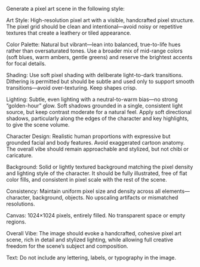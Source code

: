 Generate a pixel art scene in the following style:

Art Style: High-resolution pixel art with a visible, handcrafted pixel structure. The pixel grid should be clean and intentional—avoid noisy or repetitive textures that create a leathery or tiled appearance.

Color Palette: Natural but vibrant—lean into balanced, true-to-life hues rather than oversaturated tones. Use a broader mix of mid-range colors (soft blues, warm ambers, gentle greens) and reserve the brightest accents for focal details.

Shading: Use soft pixel shading with deliberate light-to-dark transitions. Dithering is permitted but should be subtle and used only to support smooth transitions—avoid over-texturing. Keep shapes crisp.

Lighting: Subtle, even lighting with a neutral-to-warm bias—no strong “golden-hour” glow. Soft shadows grounded in a single, consistent light source, but keep contrast moderate for a natural feel.
Apply soft directional shadows, particularly along the edges of the character and key highlights, to give the scene volume.

Character Design: Realistic human proportions with expressive but grounded facial and body features. Avoid exaggerated cartoon anatomy. The overall vibe should remain approachable and stylized, but not chibi or caricature.

Background: Solid or lightly textured background matching the pixel density and lighting style of the character. It should be fully illustrated, free of flat color fills, and consistent in pixel scale with the rest of the scene.

Consistency: Maintain uniform pixel size and density across all elements—character, background, objects. No upscaling artifacts or mismatched resolutions.

Canvas: 1024×1024 pixels, entirely filled. No transparent space or empty regions.

Overall Vibe: The image should evoke a handcrafted, cohesive pixel art scene, rich in detail and stylized lighting, while allowing full creative freedom for the scene’s subject and composition.

Text: Do not include any lettering, labels, or typography in the image.